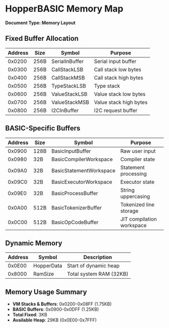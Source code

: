 # HopperBASIC Memory Map
**Document Type: Memory Layout**

## Fixed Buffer Allocation

| Address | Size | Symbol | Purpose |
|---------|------|--------|---------|
| 0x0200 | 256B | SerialInBuffer | Serial input buffer |
| 0x0300 | 256B | CallStackLSB | Call stack low bytes |
| 0x0400 | 256B | CallStackMSB | Call stack high bytes |
| 0x0500 | 256B | TypeStackLSB | Type stack |
| 0x0600 | 256B | ValueStackLSB | Value stack low bytes |
| 0x0700 | 256B | ValueStackMSB | Value stack high bytes |
| 0x0800 | 256B | I2CInBuffer | I2C request buffer |

## BASIC-Specific Buffers

| Address | Size | Symbol | Purpose |
|---------|------|--------|---------|
| 0x0900 | 128B | BasicInputBuffer | Raw user input |
| 0x0980 | 32B | BasicCompilerWorkspace | Compiler state |
| 0x09A0 | 32B | BasicStatementWorkspace | Statement processing |
| 0x09C0 | 32B | BasicExecutorWorkspace | Executor state |
| 0x09E0 | 32B | BasicProcessBuffer | String uppercasing |
| 0x0A00 | 512B | BasicTokenizerBuffer | Tokenized line storage |
| 0x0C00 | 512B | BasicOpCodeBuffer | JIT compilation workspace |

## Dynamic Memory

| Address | Symbol | Description |
|---------|--------|-------------|
| 0x0E00 | HopperData | Start of dynamic heap |
| 0x8000 | RamSize | Total system RAM (32KB) |

## Memory Usage Summary

- **VM Stacks & Buffers**: 0x0200-0x08FF (1.75KB)
- **BASIC Buffers**: 0x0900-0x0DFF (1.25KB)
- **Total Fixed**: 3KB
- **Available Heap**: 29KB (0x0E00-0x7FFF)